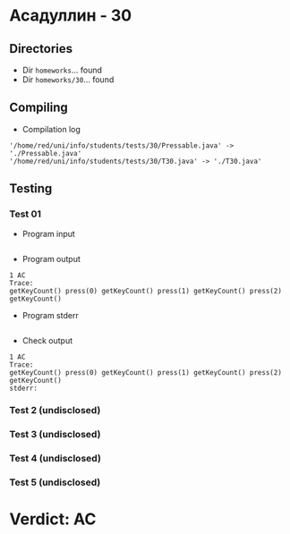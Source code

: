 # Асадуллин - 30
## Directories
- Dir `homeworks`... found
- Dir `homeworks/30`... found
## Compiling
- Compilation log
```
'/home/red/uni/info/students/tests/30/Pressable.java' -> './Pressable.java'
'/home/red/uni/info/students/tests/30/T30.java' -> './T30.java'

```
## Testing
### Test 01
- Program input
```

```
- Program output
```
1 AC
Trace:
getKeyCount() press(0) getKeyCount() press(1) getKeyCount() press(2) getKeyCount() 

```
- Program stderr
```

```
- Check output
```
1 AC
Trace:
getKeyCount() press(0) getKeyCount() press(1) getKeyCount() press(2) getKeyCount() 
stderr:

```
### Test 2 (undisclosed)
### Test 3 (undisclosed)
### Test 4 (undisclosed)
### Test 5 (undisclosed)
# Verdict: AC
